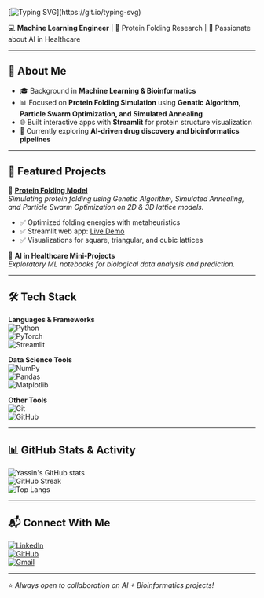 [![Typing SVG](https://readme-typing-svg.demolab.com?font=Fira+Code&weight=600&size=26&pause=1000&color=4A90E2&width=600&lines=Hi%2C+I'm+Yassin+Mahmoud+👋;Machine+Learning+Engineer;Always+Learning+%26+Building!)](https://git.io/typing-svg)


💻 **Machine Learning Engineer** | 🔬 Protein Folding Research | 🚀 Passionate about AI in Healthcare  

---

## 🌟 About Me  
- 🎓 Background in **Machine Learning & Bioinformatics**  
- 📊 Focused on **Protein Folding Simulation** using **Genatic Algorithm, Particle Swarm Optimization, and Simulated Annealing**  
- 🌐 Built interactive apps with **Streamlit** for protein structure visualization  
- 🌱 Currently exploring **AI-driven drug discovery and bioinformatics pipelines**  

---

## 🚀 Featured Projects  

🔹 [**Protein Folding Model**](https://github.com/yassinalamelden/Protein_Folding_Model)  
*Simulating protein folding using Genetic Algorithm, Simulated Annealing, and Particle Swarm Optimization on 2D & 3D lattice models.*  
- ✅ Optimized folding energies with metaheuristics  
- ✅ Streamlit web app: [Live Demo](https://proteinfoldingmodel.streamlit.app/)  
- ✅ Visualizations for square, triangular, and cubic lattices  

🔹 **AI in Healthcare Mini-Projects**  
*Exploratory ML notebooks for biological data analysis and prediction.*  

---

## 🛠️ Tech Stack  

**Languages & Frameworks**  
![Python](https://img.shields.io/badge/Python-3776AB?style=flat&logo=python&logoColor=white)  
![PyTorch](https://img.shields.io/badge/PyTorch-EE4C2C?style=flat&logo=pytorch&logoColor=white)  
![Streamlit](https://img.shields.io/badge/Streamlit-FF4B4B?style=flat&logo=streamlit&logoColor=white)  

**Data Science Tools**  
![NumPy](https://img.shields.io/badge/NumPy-013243?style=flat&logo=numpy&logoColor=white)  
![Pandas](https://img.shields.io/badge/Pandas-150458?style=flat&logo=pandas&logoColor=white)  
![Matplotlib](https://img.shields.io/badge/Matplotlib-11557c?style=flat&logo=plotly&logoColor=white)  

**Other Tools**  
![Git](https://img.shields.io/badge/Git-F05032?style=flat&logo=git&logoColor=white)  
![GitHub](https://img.shields.io/badge/GitHub-181717?style=flat&logo=github&logoColor=white)   

---

## 📊 GitHub Stats & Activity  

![Yassin's GitHub stats](https://github-readme-stats.vercel.app/api?username=yassinalamelden&show_icons=true&count_private=true&hide_border=true&theme=radical)  
![GitHub Streak](https://streak-stats.demolab.com?user=yassinalamelden&theme=radical&hide_border=true)  
![Top Langs](https://github-readme-stats.vercel.app/api/top-langs/?username=yassinalamelden&layout=compact&langs_count=8&theme=radical&hide_border=true)  

---

## 📬 Connect With Me  

[![LinkedIn](https://img.shields.io/badge/LinkedIn-blue?logo=linkedin&logoColor=white)](https://www.linkedin.com/in/yassin-mahmoud-6130b5228)  
[![GitHub](https://img.shields.io/badge/GitHub-black?logo=github&logoColor=white)](https://github.com/yassinalamelden)  
[![Gmail](https://img.shields.io/badge/Email-D14836?style=flat&logo=gmail&logoColor=white)](mailto:yassinalamelden@gmail.com)  

---

⭐️ *Always open to collaboration on AI + Bioinformatics projects!*  
